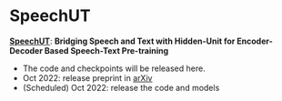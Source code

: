 # SpeechUT

<!--**Pre-trained models for speech related tasks**-->

 [**SpeechUT**](https://arxiv.org/abs/2210.03730): **Bridging Speech and Text with Hidden-Unit for Encoder-Decoder Based Speech-Text Pre-training**


- The code and checkpoints will be released here.
- Oct 2022: release preprint in [arXiv](https://arxiv.org/abs/2210.03730)
- (Scheduled) Oct 2022: release the code and models
